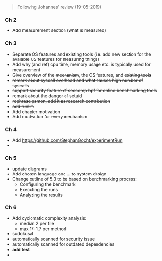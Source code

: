 > Following Johannes' review (19-05-2019)



### Ch 2

- Add measurement section (what is measured)

### Ch 3

- Separate OS features and existing tools (i.e. add new section for the avaiable OS features for measuring things)
- Add why (and ref) cpu time, memory usage etc. is typically used for measurement
- Give overview of the ~~mechanism~~, the OS features, and ~~existing tools~~
- ~~remark about syscall overhead and what causes high number of syscalls~~
- ~~support security feature of seccomp bpf for online benchmarking tools~~
- ~~remark about the danger of setuid~~
- ~~rephrase psmon, add it as research contribution~~
- ~~add runlim~~
- Add chapter motivation
- Add motivation for every mechanism



### Ch 4

- Add https://github.com/StephanGocht/experimentRun
- 



### Ch 5

- update diagrams
- Add chosen language and … to system design
- Change outline of 5.3 to be based on benchmarking process:
  - Configuring the benchmark
  - Executing the runs
  - Analyzing the results



### Ch 6

- Add cyclomatic complexity analysis:
  - median 2 per file
  - max 17: 1.7 per method
- sudokusat
- automatically scanned for security issue
- automatically scanned for outdated dependencies
- **add test**
- 